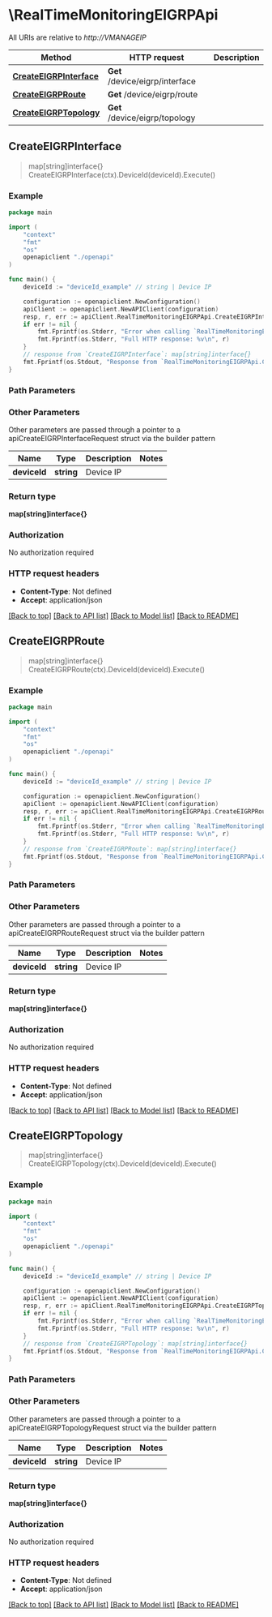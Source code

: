 # \RealTimeMonitoringEIGRPApi

All URIs are relative to *http://VMANAGEIP*

Method | HTTP request | Description
------------- | ------------- | -------------
[**CreateEIGRPInterface**](RealTimeMonitoringEIGRPApi.md#CreateEIGRPInterface) | **Get** /device/eigrp/interface | 
[**CreateEIGRPRoute**](RealTimeMonitoringEIGRPApi.md#CreateEIGRPRoute) | **Get** /device/eigrp/route | 
[**CreateEIGRPTopology**](RealTimeMonitoringEIGRPApi.md#CreateEIGRPTopology) | **Get** /device/eigrp/topology | 



## CreateEIGRPInterface

> map[string]interface{} CreateEIGRPInterface(ctx).DeviceId(deviceId).Execute()





### Example

```go
package main

import (
    "context"
    "fmt"
    "os"
    openapiclient "./openapi"
)

func main() {
    deviceId := "deviceId_example" // string | Device IP

    configuration := openapiclient.NewConfiguration()
    apiClient := openapiclient.NewAPIClient(configuration)
    resp, r, err := apiClient.RealTimeMonitoringEIGRPApi.CreateEIGRPInterface(context.Background()).DeviceId(deviceId).Execute()
    if err != nil {
        fmt.Fprintf(os.Stderr, "Error when calling `RealTimeMonitoringEIGRPApi.CreateEIGRPInterface``: %v\n", err)
        fmt.Fprintf(os.Stderr, "Full HTTP response: %v\n", r)
    }
    // response from `CreateEIGRPInterface`: map[string]interface{}
    fmt.Fprintf(os.Stdout, "Response from `RealTimeMonitoringEIGRPApi.CreateEIGRPInterface`: %v\n", resp)
}
```

### Path Parameters



### Other Parameters

Other parameters are passed through a pointer to a apiCreateEIGRPInterfaceRequest struct via the builder pattern


Name | Type | Description  | Notes
------------- | ------------- | ------------- | -------------
 **deviceId** | **string** | Device IP | 

### Return type

**map[string]interface{}**

### Authorization

No authorization required

### HTTP request headers

- **Content-Type**: Not defined
- **Accept**: application/json

[[Back to top]](#) [[Back to API list]](../README.md#documentation-for-api-endpoints)
[[Back to Model list]](../README.md#documentation-for-models)
[[Back to README]](../README.md)


## CreateEIGRPRoute

> map[string]interface{} CreateEIGRPRoute(ctx).DeviceId(deviceId).Execute()





### Example

```go
package main

import (
    "context"
    "fmt"
    "os"
    openapiclient "./openapi"
)

func main() {
    deviceId := "deviceId_example" // string | Device IP

    configuration := openapiclient.NewConfiguration()
    apiClient := openapiclient.NewAPIClient(configuration)
    resp, r, err := apiClient.RealTimeMonitoringEIGRPApi.CreateEIGRPRoute(context.Background()).DeviceId(deviceId).Execute()
    if err != nil {
        fmt.Fprintf(os.Stderr, "Error when calling `RealTimeMonitoringEIGRPApi.CreateEIGRPRoute``: %v\n", err)
        fmt.Fprintf(os.Stderr, "Full HTTP response: %v\n", r)
    }
    // response from `CreateEIGRPRoute`: map[string]interface{}
    fmt.Fprintf(os.Stdout, "Response from `RealTimeMonitoringEIGRPApi.CreateEIGRPRoute`: %v\n", resp)
}
```

### Path Parameters



### Other Parameters

Other parameters are passed through a pointer to a apiCreateEIGRPRouteRequest struct via the builder pattern


Name | Type | Description  | Notes
------------- | ------------- | ------------- | -------------
 **deviceId** | **string** | Device IP | 

### Return type

**map[string]interface{}**

### Authorization

No authorization required

### HTTP request headers

- **Content-Type**: Not defined
- **Accept**: application/json

[[Back to top]](#) [[Back to API list]](../README.md#documentation-for-api-endpoints)
[[Back to Model list]](../README.md#documentation-for-models)
[[Back to README]](../README.md)


## CreateEIGRPTopology

> map[string]interface{} CreateEIGRPTopology(ctx).DeviceId(deviceId).Execute()





### Example

```go
package main

import (
    "context"
    "fmt"
    "os"
    openapiclient "./openapi"
)

func main() {
    deviceId := "deviceId_example" // string | Device IP

    configuration := openapiclient.NewConfiguration()
    apiClient := openapiclient.NewAPIClient(configuration)
    resp, r, err := apiClient.RealTimeMonitoringEIGRPApi.CreateEIGRPTopology(context.Background()).DeviceId(deviceId).Execute()
    if err != nil {
        fmt.Fprintf(os.Stderr, "Error when calling `RealTimeMonitoringEIGRPApi.CreateEIGRPTopology``: %v\n", err)
        fmt.Fprintf(os.Stderr, "Full HTTP response: %v\n", r)
    }
    // response from `CreateEIGRPTopology`: map[string]interface{}
    fmt.Fprintf(os.Stdout, "Response from `RealTimeMonitoringEIGRPApi.CreateEIGRPTopology`: %v\n", resp)
}
```

### Path Parameters



### Other Parameters

Other parameters are passed through a pointer to a apiCreateEIGRPTopologyRequest struct via the builder pattern


Name | Type | Description  | Notes
------------- | ------------- | ------------- | -------------
 **deviceId** | **string** | Device IP | 

### Return type

**map[string]interface{}**

### Authorization

No authorization required

### HTTP request headers

- **Content-Type**: Not defined
- **Accept**: application/json

[[Back to top]](#) [[Back to API list]](../README.md#documentation-for-api-endpoints)
[[Back to Model list]](../README.md#documentation-for-models)
[[Back to README]](../README.md)

